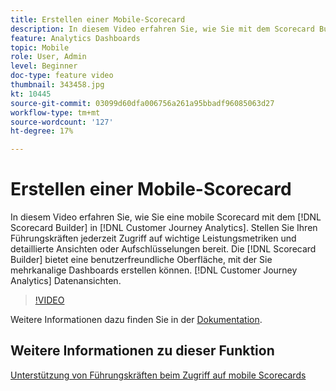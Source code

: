 ```yaml
---
title: Erstellen einer Mobile-Scorecard
description: In diesem Video erfahren Sie, wie Sie mit dem Scorecard Builder in Customer Journey Analytics eine mobile Scorecard erstellen. Stellen Sie Ihren Führungskräften jederzeit Zugriff auf wichtige Leistungsmetriken und detaillierte Ansichten oder Aufschlüsselungen bereit. Der Scorecard Builder bietet eine benutzerfreundliche Oberfläche, mit der Sie kanalübergreifende Dashboards erstellen können, die Customer Journey Analytics-Datenansichten verwenden.
feature: Analytics Dashboards
topic: Mobile
role: User, Admin
level: Beginner
doc-type: feature video
thumbnail: 343458.jpg
kt: 10445
source-git-commit: 03099d60dfa006756a261a95bbadf96085063d27
workflow-type: tm+mt
source-wordcount: '127'
ht-degree: 17%

---
```



# Erstellen einer Mobile-Scorecard

In diesem Video erfahren Sie, wie Sie eine mobile Scorecard mit dem [!DNL Scorecard Builder] in [!DNL Customer Journey Analytics]. Stellen Sie Ihren Führungskräften jederzeit Zugriff auf wichtige Leistungsmetriken und detaillierte Ansichten oder Aufschlüsselungen bereit. Die [!DNL Scorecard Builder] bietet eine benutzerfreundliche Oberfläche, mit der Sie mehrkanalige Dashboards erstellen können. [!DNL Customer Journey Analytics] Datenansichten.

>[!VIDEO](https://video.tv.adobe.com/v/343458/?quality=12&learn=on)

Weitere Informationen dazu finden Sie in der [Dokumentation](https://experienceleague.adobe.com/docs/analytics-platform/using/cja-dashboards/create-scorecard.html?lang=de).

## Weitere Informationen zu dieser Funktion

[Unterstützung von Führungskräften beim Zugriff auf mobile Scorecards](assist-executives-to-access-mobile-scorecards.md)